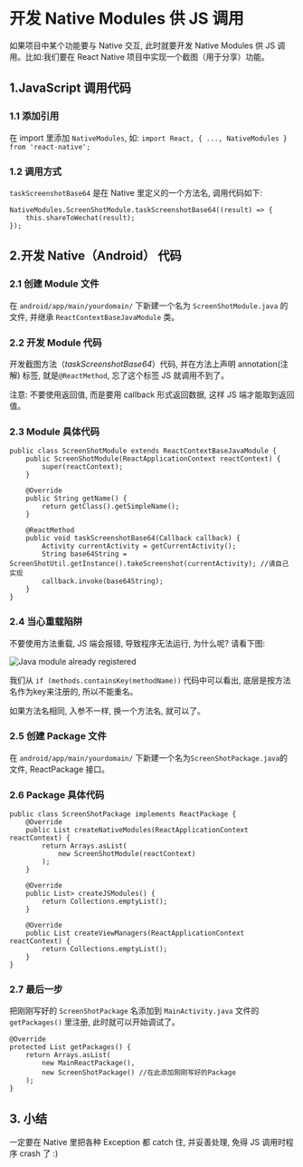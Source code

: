 # 开发 Native Modules 供 JS 调用

如果项目中某个功能要与 Native 交互, 此时就要开发 Native Modules 供 JS 调用。比如:我们要在 React Native 项目中实现一个截图（用于分享）功能。

## 1.JavaScript 调用代码
### 1.1 添加引用
在 import 里添加 `NativeModules`, 如: `import React, { ..., NativeModules } from 'react-native';`

### 1.2 调用方式
`taskScreenshotBase64` 是在 Native 里定义的一个方法名, 调用代码如下:

<pre><code>NativeModules.ScreenShotModule.taskScreenshotBase64((result) => {
    this.shareToWechat(result);
});</code></pre>

## 2.开发 Native（Android） 代码
### 2.1 创建 Module 文件
在 `android/app/main/yourdomain/` 下新建一个名为 `ScreenShotModule.java` 的文件, 并继承 `ReactContextBaseJavaModule` 类。

### 2.2 开发 Module 代码
开发截图方法（_taskScreenshotBase64_）代码, 并在方法上声明 annotation(注解) 标签, 就是`@ReactMethod`, 忘了这个标签 JS 就调用不到了。

注意: 不要使用返回值, 而是要用 callback 形式返回数据, 这样 JS 端才能取到返回值。

### 2.3 Module 具体代码
<pre><code>public class ScreenShotModule extends ReactContextBaseJavaModule {
    public ScreenShotModule(ReactApplicationContext reactContext) {
        super(reactContext);
    }

    @Override
    public String getName() {
        return getClass().getSimpleName();
    }

    @ReactMethod
    public void taskScreenshotBase64(Callback callback) {
        Activity currentActivity = getCurrentActivity();
        String base64String = ScreenShotUtil.getInstance().takeScreenshot(currentActivity); //请自己实现
        callback.invoke(base64String);
    }
}</code></pre>

### 2.4 当心重载陷阱
不要使用方法重载, JS 端会报错, 导致程序无法运行, 为什么呢? 请看下图:

![Java module already registered](https://raw.githubusercontent.com/Kennytian/learning-react-native/master/images/java_module_already_registered.png)

我们从 `if (methods.containsKey(methodName))` 代码中可以看出, 底层是按方法名作为key来注册的, 所以不能重名。

如果方法名相同, 入参不一样, 换一个方法名, 就可以了。

### 2.5 创建 Package 文件
在 `android/app/main/yourdomain/` 下新建一个名为`ScreenShotPackage.java`的文件,  ReactPackage 接口。

### 2.6 Package 具体代码
<pre><code>public class ScreenShotPackage implements ReactPackage {
    @Override
    public List<NativeModule> createNativeModules(ReactApplicationContext reactContext) {
        return Arrays.<NativeModule>asList(
            new ScreenShotModule(reactContext)
        );
    }

    @Override
    public List<Class<? extends JavaScriptModule>> createJSModules() {
        return Collections.emptyList();
    }

    @Override
    public List<ViewManager> createViewManagers(ReactApplicationContext reactContext) {
        return Collections.emptyList();
    }
}</code></pre>

### 2.7 最后一步
把刚刚写好的 `ScreenShotPackage` 名添加到 `MainActivity.java` 文件的 `getPackages()` 里注册, 此时就可以开始调试了。
<pre><code>@Override
protected List<ReactPackage> getPackages() {
    return Arrays.<ReactPackage>asList(
        new MainReactPackage(),
        new ScreenShotPackage() //在此添加刚刚写好的Package
    );
}</code></pre>


## 3. 小结
一定要在 Native 里把各种 Exception 都 catch 住, 并妥善处理, 免得 JS 调用时程序 crash 了 :)